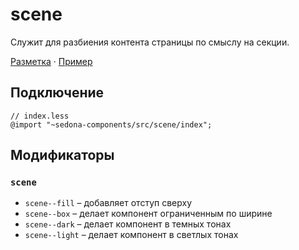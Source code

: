 # scene

Служит для разбиения контента страницы по смыслу на секции.

[Разметка](https://github.com/getsedona/sedona-components/blob/master/src/scene/examples.html) · [Пример](https://getsedona.github.io/sedona-components/scene.html)

## Подключение

```less
// index.less
@import "~sedona-components/src/scene/index";
```

## Модификаторы

### `scene`

* `scene--fill` – добавляет отступ сверху
* `scene--box` – делает компонент ограниченным по ширине
* `scene--dark` – делает компонент в темных тонах
* `scene--light` – делает компонент в светлых тонах
